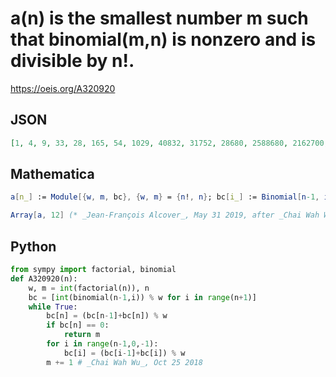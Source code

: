 # a\(n\) is the smallest number m such that binomial\(m,n\) is nonzero and is divisible by n\!\.
https://oeis.org/A320920
## JSON
```JSON
[1, 4, 9, 33, 28, 165, 54, 1029, 40832, 31752, 28680, 2588680, 2162700, 12996613, 12341252, 4516741125, 500367376, 133207162881, 93770874890, 7043274506259, 40985291653137, 70766492123145, 321901427163142, 58731756479578128, 676814631896875010, 6820060161969750025]
```
## Mathematica
```Mathematica
a[n_] := Module[{w, m, bc}, {w, m} = {n!, n}; bc[i_] := Binomial[n-1, i] ~Mod~ w; While[True, bc[n] = (bc[n-1] + bc[n]) ~Mod~ w; If[bc[n] == 0, Return[m]]; For[i = n-1, i >= 0, i--, bc[i] = (bc[i-1] + bc[i]) ~Mod~ w]; m++]];
```
```Mathematica
Array[a, 12] (* _Jean-François Alcover_, May 31 2019, after _Chai Wah Wu_ *)
```
## Python
```Python
from sympy import factorial, binomial
def A320920(n):
    w, m = int(factorial(n)), n
    bc = [int(binomial(n-1,i)) % w for i in range(n+1)]
    while True:
        bc[n] = (bc[n-1]+bc[n]) % w
        if bc[n] == 0:
            return m
        for i in range(n-1,0,-1):
            bc[i] = (bc[i-1]+bc[i]) % w
        m += 1 # _Chai Wah Wu_, Oct 25 2018
```
